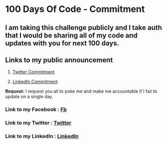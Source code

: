 # 100 Days Of Code - Commitment

## I am taking this challenge publicly and I take auth that I would be sharing all of my code and updates with you for next 100 days.

## Links to my public announcement 
1. [Twitter Commitment](https://twitter.com/chetanhere/status/1013393655296610304)

2. [LinkedIn Commitment](https://www.linkedin.com/feed/update/urn:li:activity:6419136040908492800)

**Request:** I request you all to poke me and make me accountable if I fail to update on a single day.

### **Link to my Facebook :** [Fb](https://www.facebook.com/kavita.varshney.395017)
### **Link to my Twitter :** [Twitter](https://twitter.com/KavitaVarshne12)
### **Link to my LinkedIn :** [LinkedIn](https://www.linkedin.com/in/kavita-gupta-52a577132/)
